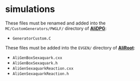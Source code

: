 # simulations

These files must be renamed and added into the `MC/CustomGenerators/PWGLF/` directory of [**AliDPG**](https://github.com/alisw/AliDPG):

* `GeneratorCustom.C`

These files must be added into the `EVGEN/` directory of [**AliRoot**](https://github.com/alisw/AliRoot):

* `AliGenBoxSexaquark.cxx`
* `AliGenBoxSexaquark.h`
* `AliGenSexaquarkReaction.cxx`
* `AliGenSexaquarkReaction.h`
